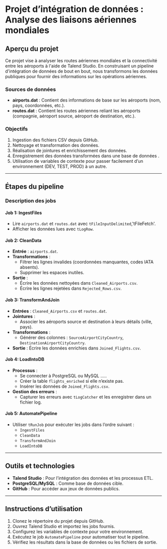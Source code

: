 # Projet d’intégration de données : Analyse des liaisons aériennes mondiales

## Aperçu du projet
Ce projet vise à analyser les routes aériennes mondiales et la connectivité entre les aéroports à l'aide de Talend Studio. En construisant un pipeline d'intégration de données de bout en bout, nous transformons les données publiques pour fournir des informations sur les opérations aériennes.

### Sources de données
- **airports.dat** : Contient des informations de base sur les aéroports (nom, pays, coordonnées, etc.).
- **routes.dat** : Contient les routes aériennes reliant les aéroports (compagnie, aéroport source, aéroport de destination, etc.).

### Objectifs
1. Ingestion des fichiers CSV depuis GitHub.
2. Nettoyage et transformation des données.
3. Réalisation de jointures et enrichissement des données.
4. Enregistrement des données transformées dans une base de données .
5. Utilisation de variables de contexte pour passer facilement d’un environnement (DEV, TEST, PROD) à un autre.

---

## Étapes du pipeline

### Description des jobs

#### **Job 1: IngestFiles**
- Lire `airports.dat` et `routes.dat` avec `tFileInputDelimited`,'tFileFetch'.
- Afficher les données lues avec `tLogRow`.

#### **Job 2: CleanData**
- **Entrée** : `airports.dat`.
- **Transformations** :
  - Filtrer les lignes invalides (coordonnées manquantes, codes IATA absents).
  - Supprimer les espaces inutiles.
- **Sortie** :
  - Écrire les données nettoyées dans `Cleaned_Airports.csv`.
  - Écrire les lignes rejetées dans `Rejected_Rows.csv`.

#### **Job 3: TransformAndJoin**
- **Entrées** : `Cleaned_Airports.csv` et `routes.dat`.
- **Jointures** :
  - Associer les aéroports source et destination à leurs détails (ville, pays).
- **Transformations** :
  - Générer des colonnes : `SourceAirportCityCountry`, `DestinationAirportCityCountry`.
- **Sortie** : Écrire les données enrichies dans `Joined_Flights.csv`.

#### **Job 4: LoadIntoDB**
- **Processus** :
  - Se connecter à PostgreSQL ou MySQL .....
  - Créer la table `flights_enriched` si elle n’existe pas.
  - Insérer les données de `Joined_Flights.csv`.
- **Gestion des erreurs** :
  - Capturer les erreurs avec `tLogCatcher` et les enregistrer dans un fichier log.

#### **Job 5: AutomatePipeline**
- Utiliser `tRunJob` pour exécuter les jobs dans l’ordre suivant :
  - `IngestFiles`
  - `CleanData`
  - `TransformAndJoin`
  - `LoadIntoDB`

---

## Outils et technologies
- **Talend Studio** : Pour l’intégration des données et les processus ETL.
- **PostgreSQL/MySQL** : Comme base de données cible.
- **GitHub** : Pour accéder aux jeux de données publics.

---

## Instructions d’utilisation
1. Clonez le répertoire du projet depuis GitHub.
2. Ouvrez Talend Studio et importez les jobs fournis.
3. Configurez les variables de contexte pour votre environnement.
4. Exécutez le job `AutomatePipeline` pour automatiser tout le pipeline.
5. Vérifiez les résultats dans la base de données ou les fichiers de sortie.
